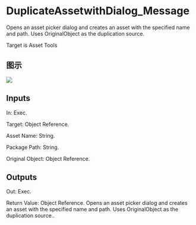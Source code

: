 # DuplicateAssetwithDialog_Message

Opens an asset picker dialog and creates an asset with the specified name and path. Uses OriginalObject as the duplication source.

Target is Asset Tools

## 图示

![]($-20221218-18475037.png)

## Inputs

In: Exec.

Target: Object Reference.

Asset Name: String.

Package Path: String.

Original Object: Object Reference.  

## Outputs

Out: Exec.

Return Value: Object Reference. Opens an asset picker dialog and creates an asset with the specified name and path. Uses OriginalObject as the duplication source..

